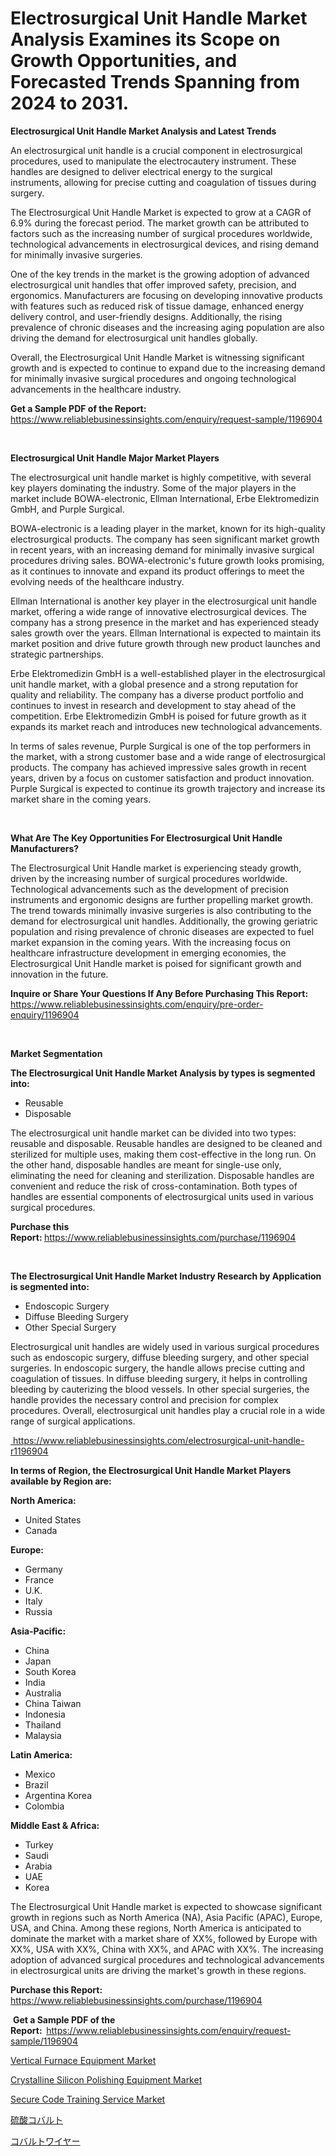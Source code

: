 <p><h1>Electrosurgical Unit Handle Market Analysis Examines its Scope on Growth Opportunities, and Forecasted Trends Spanning from 2024 to 2031.</h1></p><p><strong>Electrosurgical Unit Handle Market Analysis and Latest Trends</strong></p>
<p><p>An electrosurgical unit handle is a crucial component in electrosurgical procedures, used to manipulate the electrocautery instrument. These handles are designed to deliver electrical energy to the surgical instruments, allowing for precise cutting and coagulation of tissues during surgery.</p><p>The Electrosurgical Unit Handle Market is expected to grow at a CAGR of 6.9% during the forecast period. The market growth can be attributed to factors such as the increasing number of surgical procedures worldwide, technological advancements in electrosurgical devices, and rising demand for minimally invasive surgeries.</p><p>One of the key trends in the market is the growing adoption of advanced electrosurgical unit handles that offer improved safety, precision, and ergonomics. Manufacturers are focusing on developing innovative products with features such as reduced risk of tissue damage, enhanced energy delivery control, and user-friendly designs. Additionally, the rising prevalence of chronic diseases and the increasing aging population are also driving the demand for electrosurgical unit handles globally.</p><p>Overall, the Electrosurgical Unit Handle Market is witnessing significant growth and is expected to continue to expand due to the increasing demand for minimally invasive surgical procedures and ongoing technological advancements in the healthcare industry.</p></p>
<p><strong>Get a Sample PDF of the Report:&nbsp;</strong> <a href="https://www.reliablebusinessinsights.com/enquiry/request-sample/1196904">https://www.reliablebusinessinsights.com/enquiry/request-sample/1196904</a></p>
<p>&nbsp;</p>
<p><strong>Electrosurgical Unit Handle Major Market Players</strong></p>
<p><p>The electrosurgical unit handle market is highly competitive, with several key players dominating the industry. Some of the major players in the market include BOWA-electronic, Ellman International, Erbe Elektromedizin GmbH, and Purple Surgical.</p><p>BOWA-electronic is a leading player in the market, known for its high-quality electrosurgical products. The company has seen significant market growth in recent years, with an increasing demand for minimally invasive surgical procedures driving sales. BOWA-electronic's future growth looks promising, as it continues to innovate and expand its product offerings to meet the evolving needs of the healthcare industry.</p><p>Ellman International is another key player in the electrosurgical unit handle market, offering a wide range of innovative electrosurgical devices. The company has a strong presence in the market and has experienced steady sales growth over the years. Ellman International is expected to maintain its market position and drive future growth through new product launches and strategic partnerships.</p><p>Erbe Elektromedizin GmbH is a well-established player in the electrosurgical unit handle market, with a global presence and a strong reputation for quality and reliability. The company has a diverse product portfolio and continues to invest in research and development to stay ahead of the competition. Erbe Elektromedizin GmbH is poised for future growth as it expands its market reach and introduces new technological advancements.</p><p>In terms of sales revenue, Purple Surgical is one of the top performers in the market, with a strong customer base and a wide range of electrosurgical products. The company has achieved impressive sales growth in recent years, driven by a focus on customer satisfaction and product innovation. Purple Surgical is expected to continue its growth trajectory and increase its market share in the coming years.</p></p>
<p>&nbsp;</p>
<p><strong>What Are The Key Opportunities For Electrosurgical Unit Handle Manufacturers?</strong></p>
<p><p>The Electrosurgical Unit Handle market is experiencing steady growth, driven by the increasing number of surgical procedures worldwide. Technological advancements such as the development of precision instruments and ergonomic designs are further propelling market growth. The trend towards minimally invasive surgeries is also contributing to the demand for electrosurgical unit handles. Additionally, the growing geriatric population and rising prevalence of chronic diseases are expected to fuel market expansion in the coming years. With the increasing focus on healthcare infrastructure development in emerging economies, the Electrosurgical Unit Handle market is poised for significant growth and innovation in the future.</p></p>
<p><strong>Inquire or Share Your Questions If Any Before Purchasing This Report:</strong> <a href="https://www.reliablebusinessinsights.com/enquiry/pre-order-enquiry/1196904">https://www.reliablebusinessinsights.com/enquiry/pre-order-enquiry/1196904</a></p>
<p>&nbsp;</p>
<p><strong>Market Segmentation</strong></p>
<p><strong>The Electrosurgical Unit Handle Market Analysis by types is segmented into:</strong></p>
<p><ul><li>Reusable</li><li>Disposable</li></ul></p>
<p><p>The electrosurgical unit handle market can be divided into two types: reusable and disposable. Reusable handles are designed to be cleaned and sterilized for multiple uses, making them cost-effective in the long run. On the other hand, disposable handles are meant for single-use only, eliminating the need for cleaning and sterilization. Disposable handles are convenient and reduce the risk of cross-contamination. Both types of handles are essential components of electrosurgical units used in various surgical procedures.</p></p>
<p><strong>Purchase this Report:&nbsp;</strong><a href="https://www.reliablebusinessinsights.com/purchase/1196904">https://www.reliablebusinessinsights.com/purchase/1196904</a></p>
<p>&nbsp;</p>
<p><strong>The Electrosurgical Unit Handle Market Industry Research by Application is segmented into:</strong></p>
<p><ul><li>Endoscopic Surgery</li><li>Diffuse Bleeding Surgery</li><li>Other Special Surgery</li></ul></p>
<p><p>Electrosurgical unit handles are widely used in various surgical procedures such as endoscopic surgery, diffuse bleeding surgery, and other special surgeries. In endoscopic surgery, the handle allows precise cutting and coagulation of tissues. In diffuse bleeding surgery, it helps in controlling bleeding by cauterizing the blood vessels. In other special surgeries, the handle provides the necessary control and precision for complex procedures. Overall, electrosurgical unit handles play a crucial role in a wide range of surgical applications.</p></p>
<p><a href="https://www.reliablebusinessinsights.com/electrosurgical-unit-handle-r1196904">&nbsp;https://www.reliablebusinessinsights.com/electrosurgical-unit-handle-r1196904</a></p>
<p><strong>In terms of Region, the Electrosurgical Unit Handle Market Players available by Region are:</strong></p>
<p>
    <p> <strong> North America: </strong>
        <ul>
            <li>United States</li>
            <li>Canada</li>
        </ul>
        </p> 
    <p> <strong> Europe: </strong>
        <ul>
            <li>Germany</li>
            <li>France</li>
            <li>U.K.</li>
            <li>Italy</li>
            <li>Russia</li>
        </ul>
        </p> 
    <p> <strong> Asia-Pacific: </strong>
        <ul>
            <li>China</li>
            <li>Japan</li>
            <li>South Korea</li>
            <li>India</li>
            <li>Australia</li>
            <li>China Taiwan</li>
            <li>Indonesia</li>
            <li>Thailand</li>
            <li>Malaysia</li>
        </ul>
        </p> 
    <p> <strong> Latin America: </strong>
        <ul>
            <li>Mexico</li>
            <li>Brazil</li>
            <li>Argentina Korea</li>
            <li>Colombia</li>
        </ul>
        </p> 
    <p> <strong> Middle East & Africa: </strong>
        <ul>
            <li>Turkey</li>
            <li>Saudi</li>
            <li>Arabia</li>
            <li>UAE</li>
            <li>Korea</li>
        </ul>
    </p>
    </p>
<p><p>The Electrosurgical Unit Handle market is expected to showcase significant growth in regions such as North America (NA), Asia Pacific (APAC), Europe, USA, and China. Among these regions, North America is anticipated to dominate the market with a market share of XX%, followed by Europe with XX%, USA with XX%, China with XX%, and APAC with XX%. The increasing adoption of advanced surgical procedures and technological advancements in electrosurgical units are driving the market's growth in these regions.</p></p>
<p><strong>Purchase this Report: </strong><a href="https://www.reliablebusinessinsights.com/purchase/1196904">https://www.reliablebusinessinsights.com/purchase/1196904</a></p>
<p>&nbsp;<strong>Get a Sample PDF of the Report:&nbsp;&nbsp;</strong><a href="https://www.reliablebusinessinsights.com/enquiry/request-sample/1196904">https://www.reliablebusinessinsights.com/enquiry/request-sample/1196904</a></p>
<p><strong></strong></p>
<p><p><a href="https://github.com/RichRobinson5/Market-Research-Report-List-5/blob/main/vertical-furnace-equipment-market.md">Vertical Furnace Equipment Market</a></p><p><a href="https://github.com/caominhtri712020/Market-Research-Report-List-1/blob/main/crystalline-silicon-polishing-equipment-market.md">Crystalline Silicon Polishing Equipment Market</a></p><p><a href="https://www.linkedin.com/pulse/secure-code-training-service-market-outlook-complete-industry-imxnf">Secure Code Training Service Market</a></p><p><a href="https://github.com/dathomson6534/Market-Research-Report-List-2/blob/main/4024597169677.md">硫酸コバルト</a></p><p><a href="https://github.com/BoydYundt1/Market-Research-Report-List-2/blob/main/2560276169678.md">コバルトワイヤー</a></p></p>